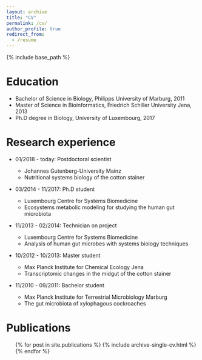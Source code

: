 ```yaml
---
layout: archive
title: "CV"
permalink: /cv/
author_profile: true
redirect_from:
  - /resume
---
```


{% include base_path %}

Education
======
* Bachelor of Science in Biology, Philipps University of Marburg, 2011
* Master of Science in Bioinformatics, Friedrich Schiller University Jena, 2013
* Ph.D degree in Biology, University of Luxembourg, 2017

Research experience
======
* 01/2018 - today: Postdoctoral scientist
  * Johannes Gutenberg-University Mainz
  * Nutritional systems biology of the cotton stainer

* 03/2014 - 11/2017: Ph.D student
  * Luxembourg Centre for Systems Biomedicine 
  * Ecosystems metabolic modeling for studying the human gut microbiota

* 11/2013 - 02/2014: Technician on project
  * Luxembourg Centre for Systems Biomedicine 
  * Analysis of human gut microbes with systems biology techniques

* 10/2012 - 10/2013: Master student
  * Max Planck Institute for Chemical Ecology Jena
  * Transcriptomic changes in the midgut of the cotton stainer

* 11/2010 - 09/2011: Bachelor student
  * Max Planck Institute for Terrestrial Microbiology Marburg 
  * The gut microbiota of xylophagous cockroaches

Publications
======
  <ul>{% for post in site.publications %}
    {% include archive-single-cv.html %}
  {% endfor %}</ul>